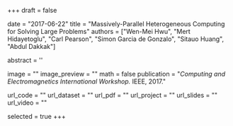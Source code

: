 +++
draft = false

date = "2017-06-22"
title = "Massively-Parallel Heterogeneous Computing for Solving Large Problems"
authors = ["Wen-Mei Hwu", "Mert Hidayetoglu", "Carl Pearson", "Simon Garcia de Gonzalo", "Sitauo Huang", "Abdul Dakkak"]

abstract = ''

image = ""
image_preview = ""
math = false
publication = "*Computing and Electromagnetics International Workshop.* IEEE, 2017."

url_code = ""
url_dataset = ""
url_pdf = ""
url_project = ""
url_slides = ""
url_video = ""

selected = true
+++